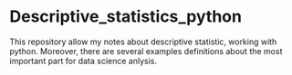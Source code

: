 # Descriptive_statistics_python
This repository allow my notes about descriptive statistic, working with python. Moreover, there are several examples definitions about the most important part for data science anlysis.
